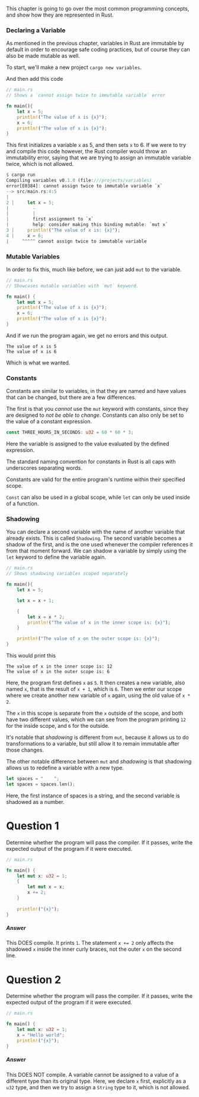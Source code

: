 This chapter is going to go over the most common programming concepts, and show how they are represented in Rust.

### Declaring a Variable
As mentioned in the previous chapter, variables in Rust are immutable by default in order to encourage safe coding practices, but of course they can also be made mutable as well.

To start, we'll make a new project `cargo new variables`.

And then add this code

```Rust
// main.rs
// Shows a `cannot assign twice to immutable variable` error

fn main(){
	let x = 5;
	println!("The value of x is {x}");
	x = 6;
	println!("The value of x is {x}");
}
```

This first initializes a variable `x` as 5, and then sets `x` to 6. If we were to try and compile this code however, the Rust compiler would throw an immutability error, saying that we are trying to assign an immutable variable twice, which is not allowed.

```Rust
$ cargo run
Compiling variables v0.1.0 (file:///projects/variables)
error[E0384]: cannot assign twice to immutable variable `x`
--> src/main.rs:4:5
|
2 |     let x = 5;
|         -
|         |
|         first assignment to `x`
|         help: consider making this binding mutable: `mut x`
3 |     println!("The value of x is: {x}");
4 |     x = 6;
|     ^^^^^ cannot assign twice to immutable variable
```

### Mutable Variables
In order to fix this, much like before, we can just add `mut` to the variable.

```Rust
// main.rs
// Showcases mutable variables with `mut` keyword.

fn main() {
	let mut x = 5;
	println!("The value of x is {x}");
	x = 6;
	println!("The value of x is {x}");
}
```

And if we run the program again, we get no errors and this output.

```
The value of x is 5
The value of x is 6
```

Which is what we wanted.

### Constants
Constants are similar to variables, in that they are named and have values that can be changed, but there are a few differences.

The first is that you *cannot* use the `mut` keyword with constants, since they are designed to *not be able to change*. Constants can also only be set to the value of a constant expression.

```Rust
const THREE_HOURS_IN_SECONDS: u32 = 60 * 60 * 3;
```

Here the variable is assigned to the value evaluated by the defined expression.

The standard naming convention for constants in Rust is all caps with underscores separating words.

Constants are valid for the entire program's runtime within their specified scope.

`Const` can also be used in a global scope, while `let` can only be used inside of a function.

### Shadowing
You can declare a second variable with the name of another variable that already exists. This is called `Shadowing`. The second variable becomes a shadow of the first, and is the one used whenever the compiler references it from that moment forward. We can shadow a variable by simply using the `let` keyword to define the variable again.

```Rust
// main.rs
// Shows shadowing variables scoped separately

fn main(){
	let x = 5;

	let x = x + 1;

	{
		let x = x * 2;
		println!("The value of x in the inner scope is: {x}");
	}

	println!("The value of x on the outer scope is: {x}");
}
```

This would print this

```
The value of x in the inner scope is: 12
The value of x in the outer scope is: 6
```

Here, the program first defines `x` as `5`. It then creates a new variable, also named `x`, that is the result of `x + 1`, which is `6`. Then we enter our scope where we create another new variable of `x` again, using the old value of `x * 2`.

The `x` in this scope is separate from the `x` outside of the scope, and both have two different values, which we can see from the program printing `12` for the inside scope, and `6` for the outside.

It's notable that *shadowing* is different from `mut`, because it allows us to do transformations to a variable, but still allow it to remain immutable after those changes.

The other notable difference between `mut` and *shadowing* is that shadowing allows us to redefine a variable with a new type.

```Rust
let spaces = "    ";
let spaces = spaces.len();
```

Here, the first instance of spaces is a string, and the second variable is shadowed as a number.



# Question 1
Determine whether the program will pass the compiler. If it passes, write the expected output of the program if it were executed.

```Rust
// main.rs

fn main() {
	let mut x: u32 = 1;
	{
		let mut x = x;
		x += 2;
	}
	
	println!("{x}");
}
```

##### Answer
This DOES compile. It prints `1`. The statement `x += 2` only affects the shadowed `x` inside the inner curly braces, not the outer `x` on the second line.


# Question 2
Determine whether the program will pass the compiler. If it passes, write the expected output of the program if it were executed.

```Rust
// main.rs

fn main() {
	let mut x: u32 = 1;
	x = "Hello world";
	println!("{x}");
}
```

##### Answer
This DOES NOT compile.  A variable cannot be assigned to a value of a different type than its original type. Here, we declare `x` first, explicitly as a `u32` type, and then we try to assign a `String` type to it, which is not allowed.